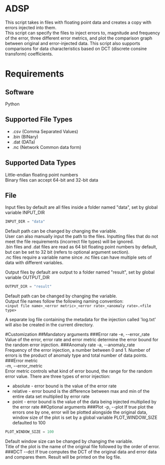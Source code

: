 # ADSP
This script takes in files with floating point data and creates a copy with errors injected into them.  
This script can specify the files to inject errors to, magnitude and frequency of the error, three different error metrics, and plot the comparison graph between original and error-injected data. This script also supports comparisons for data characteristics based on DCT (discrete consine transform) coefficients.

# Requirements
## Software
Python

## Supported File Types
- .csv (Comma Separated Values)  
- .bin (BINary)  
- .dat (DATa)  
- .nc (Network Common data form)  

## Supported Data Types
Little-endian floating point numbers  
Binary files can accept 64-bit and 32-bit data

## File
Input files by default are all files inside a folder named "data", set by global variable INPUT_DIR
````python
INPUT_DIR = "data"
````
Default path can be changed by changing the variable.  
User can also manually input the path to the files. Inputting files that do not meet the file requirements (incorrect file types) will be ignored.  
.bin files and .dat files are read as 64 bit floating point numbers by default, but can be set to 32 bit (refers to optional argument section).  
.nc files require a variable name since .nc files can have multiple sets of data with different variables.  

Output files by default are output to a folder named "result", set by global variable OUTPUT_DIR
````python
OUTPUT_DIR = "result"
````
Default path can be changed by changing the variable.  
Output file names follow the following naming convention:  
`<input file name>_<error metric>_<error rate>_<anomaly rate>.<file type>`

A separate log file containing the metadata for the injection called 'log.txt' will also be created in the current directory. 

#Customization
##Mandatory arguments
###Error rate
-e, --error_rate  
Value of the error, error rate and error metric determine the error bound for the random error injection. 
###Anomaly rate
-a, --anomaly_rate  
Frequency of the error injection, a number between 0 and 1. Number of errors is the product of anomaly type and total number of data points.
###Error metric  
-m, --error_metric  
Error metric controls what kind of error bound, the range for the random error value. There are three types of error injection:
- absolute - error bound is the value of the error rate
- relative - error bound is the difference between max and min of the entire data set multiplied by error rate
- point - error bound is the value of the data being injected multiplied by the error rate
##Optional arguments
###Plot
-p, --plot
If true plot the errors one by one, error will be plotted alongside the original data, window size of the plot is set by a global variable PLOT_WINDOW_SIZE defaulted to 100
```python
PLOT_WINDOW_SIZE = 100
```
Default window size can be changed by changing the variable.  
Title of the plot is the name of the original file followed by the order of error.  
###DCT
--dct
If true computes the DCT of the original data and error data and compares them. Result will be printed on the log file.


